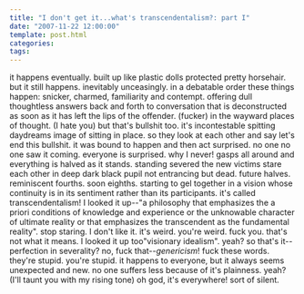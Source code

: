 ```yaml
---
title: "I don't get it...what's transcendentalism?: part I"
date: "2007-11-22 12:00:00"
template: post.html
categories: 
tags: 
---
```


it happens eventually. built up like plastic dolls protected pretty horsehair. but it still happens. inevitably unceasingly. in a debatable order these things happen: snicker, charmed, familiarity and contempt. offering dull thoughtless answers back and forth to conversation that is deconstructed as soon as it has left the lips of the offender. (fucker) in the wayward places of thought. (I hate you) but that's bullshit too. it's incontestable spitting daydreams image of sitting in place. so they look at each other and say let's end this bullshit. it was bound to happen and then act surprised. no one no one saw it coming. everyone is surprised. why I never! gasps all around and everything is halved as it stands. standing severed the new victims stare each other in deep dark black pupil not entrancing but dead. future halves. reminiscent fourths. soon eighths. starting to gel together in a vision whose continuity is in its sentiment rather than its participants. it's called transcendentalism! I looked it up--­"a philosophy that emphasizes the a priori conditions of knowledge and experience or the unknowable character of ultimate reality or that emphasizes the transcendent as the fundamental reality". stop staring. I don't like it. it's weird. you're weird. fuck you. that's not what it means. I looked it up too­"visionary idealism". yeah? so that's it­--perfection in severality? no, fuck that--­*genericism*! fuck these words. they're stupid. you're stupid. it happens to everyone, but it always seems unexpected and new. no one suffers less because of it's plainness. yeah? (I'll taunt you with my rising tone) oh god, it's everywhere! sort of silent.